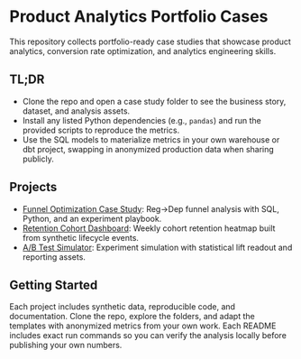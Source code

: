 # Product Analytics Portfolio Cases

This repository collects portfolio-ready case studies that showcase product
analytics, conversion rate optimization, and analytics engineering skills.

## TL;DR
- Clone the repo and open a case study folder to see the business story,
  dataset, and analysis assets.
- Install any listed Python dependencies (e.g., `pandas`) and run the provided
  scripts to reproduce the metrics.
- Use the SQL models to materialize metrics in your own warehouse or dbt
  project, swapping in anonymized production data when sharing publicly.

## Projects
- [Funnel Optimization Case Study](funnel_optimization_case/README.md):
  Reg→Dep funnel analysis with SQL, Python, and an experiment playbook.
- [Retention Cohort Dashboard](retention_cohort_dashboard/README.md):
  Weekly cohort retention heatmap built from synthetic lifecycle events.
- [A/B Test Simulator](ab_test_simulator/README.md):
  Experiment simulation with statistical lift readout and reporting assets.

## Getting Started
Each project includes synthetic data, reproducible code, and documentation.
Clone the repo, explore the folders, and adapt the templates with anonymized
metrics from your own work. Each README includes exact run commands so you can
verify the analysis locally before publishing your own numbers.
